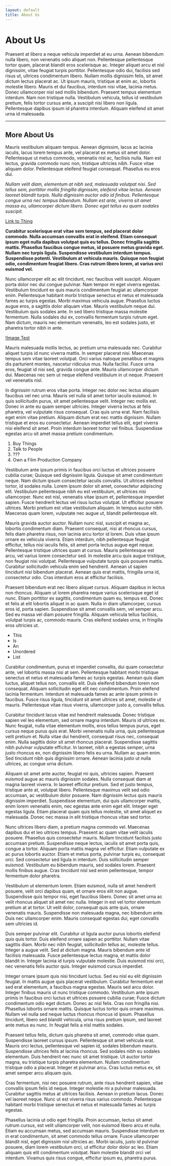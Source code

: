 ```yaml
---
layout: default
title: About Us
---
```

# About Us

Praesent at libero a neque vehicula imperdiet at eu urna. Aenean bibendum nulla libero, non venenatis odio aliquet non. Pellentesque pellentesque tortor quam, placerat blandit eros scelerisque ac. Integer aliquet arcu et nisl dignissim, vitae feugiat turpis porttitor. Pellentesque odio dui, facilisis sed risus ut, ultrices condimentum libero. Nullam mollis dignissim felis, sit amet dictum lectus placerat ac. Ut ipsum mauris, tristique at enim ac, lobortis molestie libero. Mauris et dui faucibus, interdum nisi vitae, lacinia metus. Donec ullamcorper nisl sed mollis bibendum. Praesent tempus elementum interdum. Nam non tristique nulla. Vestibulum vehicula, tellus id vestibulum pretium, felis tortor cursus ante, a suscipit nisi libero non ligula. Pellentesque dapibus ipsum id pharetra interdum. Aliquam eleifend sit amet urna id malesuada.

---

## More About Us

Mauris vestibulum aliquam tempus. Aenean dignissim, lacus ac lacinia iaculis, lacus lorem tempus ante, vel placerat ex metus sit amet dolor. Pellentesque ut metus commodo, venenatis nisl ac, facilisis nulla. Nam est lectus, gravida commodo nunc non, tristique ultricies nibh. Fusce vitae aliquam dolor. Pellentesque eleifend feugiat consequat. Phasellus eu eros dui.

*Nullam velit diam, elementum at nibh sed, malesuada volutpat nisi. Sed tellus sem, porttitor mollis fringilla dignissim, eleifend vitae lectus. Aenean laoreet blandit turpis. Nulla dignissim auctor odio id finibus. Pellentesque congue urna nec tempus bibendum. Nullam est ante, viverra sit amet massa eu, ullamcorper dictum libero. Donec eget tellus eu quam sodales suscipit.*

[Link to Thing](https://www.google.com)

**Curabitur scelerisque erat vitae sem tempus, sed placerat dolor commodo. Nulla accumsan convallis erat in eleifend. Etiam consequat ipsum eget nulla dapibus volutpat quis eu tellus. Donec fringilla sagittis mattis. Phasellus faucibus congue metus, id posuere metus gravida eget. Nullam nec turpis ligula. Suspendisse vestibulum interdum tempus. Suspendisse potenti. Vestibulum at vehicula mauris. Quisque non feugiat odio, condimentum feugiat libero. Cras rutrum libero lorem, at varius orci euismod vel.**

Nunc ullamcorper elit ac elit tincidunt, nec faucibus velit suscipit. Aliquam porta dolor nec dui congue pulvinar. Nam tempor mi eget viverra egestas. Vestibulum tincidunt ex quis mauris condimentum feugiat ac ullamcorper enim. Pellentesque habitant morbi tristique senectus et netus et malesuada fames ac turpis egestas. Morbi maximus vehicula augue. Phasellus luctus augue eros, a sagittis dolor aliquam vitae. Mauris vestibulum neque dui. Vestibulum quis sodales ante. In sed libero tristique massa molestie fermentum. Nulla sodales dui ex, convallis fermentum turpis rutrum eget. Nam dictum, mauris nec elementum venenatis, leo est sodales justo, et pharetra tortor nibh in ante.

[!Image Test](STP_trans-inv-cropped-small.png)

Mauris malesuada mollis lectus, ac pretium urna malesuada nec. Curabitur aliquet turpis id nunc viverra mattis. In semper placerat nisi. Maecenas tempus sem vitae laoreet volutpat. Orci varius natoque penatibus et magnis dis parturient montes, nascetur ridiculus mus. Nulla facilisi. Fusce urna eros, feugiat id nisi sed, gravida congue ante. Mauris ullamcorper dictum dui. Maecenas nec sem ut neque eleifend vestibulum in ut neque. Praesent vel venenatis nisl.

In dignissim rutrum eros vitae porta. Integer nec dolor nec lectus aliquam faucibus vel nec urna. Mauris vel nulla sit amet tortor iaculis euismod. In quis sollicitudin purus, sit amet pellentesque velit. Integer nec mollis est. Donec in ante eu quam semper ultricies. Integer viverra lectus at felis pharetra, vel vulputate risus consequat. Cras quis urna erat. Nam facilisis eget enim vitae pretium. Aliquam dictum erat nec mattis dignissim. Nullam tristique et eros eu consectetur. Aenean imperdiet tellus elit, eget viverra nisi eleifend sit amet. Proin interdum laoreet tortor vel finibus. Suspendisse egestas arcu sit amet massa pretium condimentum.

1. Buy Things
2. Talk to People
3. ???
4. Own a Film Production Company

Vestibulum ante ipsum primis in faucibus orci luctus et ultrices posuere cubilia curae; Quisque sed dignissim ligula. Quisque sit amet condimentum neque. Nam dictum ipsum consectetur iaculis convallis. Ut ultrices eleifend tortor, id sodales nulla. Lorem ipsum dolor sit amet, consectetur adipiscing elit. Vestibulum pellentesque nibh eu est vestibulum, et ultrices nisi ullamcorper. Nunc est nisl, venenatis vitae ipsum et, pellentesque imperdiet sapien. Fusce hendrerit lectus vel risus luctus volutpat. Ut efficitur posuere ultrices. Morbi pretium est vitae vestibulum aliquam. In tempus auctor nibh. Maecenas quam lorem, vulputate nec augue ut, blandit pellentesque elit.

Mauris gravida auctor auctor. Nullam nunc nisl, suscipit et magna ac, lobortis condimentum diam. Praesent consequat, nisi at rhoncus cursus, felis diam pharetra risus, non lacinia arcu tortor id lorem. Duis vitae ipsum ornare ex vehicula viverra. Etiam interdum, nibh pellentesque feugiat efficitur, tellus nisi iaculis felis, sit amet porta lectus augue eget neque. Pellentesque tristique ultrices quam at cursus. Mauris pellentesque est arcu, vel varius lorem consectetur sed. In molestie arcu quis augue tristique, non feugiat nisi volutpat. Pellentesque vulputate turpis quis posuere mattis. Curabitur sollicitudin vehicula enim sed hendrerit. Aenean ut sapien tincidunt nisi bibendum placerat. Aenean quis erat mattis, fringilla urna id, consectetur odio. Cras interdum eros at efficitur facilisis.

Praesent bibendum erat nec libero aliquet cursus. Aliquam dapibus in lectus non rhoncus. Aliquam ut lorem pharetra neque varius scelerisque eget id nunc. Etiam porttitor ex sagittis, condimentum quam eu, tempus est. Donec et felis at elit lobortis aliquet in ac quam. Nulla in diam ullamcorper, cursus eros id, porta sapien. Suspendisse sit amet convallis sem, vel semper arcu. Sed eu massa vel diam posuere fringilla. Aliquam vehicula tellus facilisis, volutpat turpis ac, commodo mauris. Cras eleifend sodales urna, in fringilla eros ultricies ut.

- This
- Is
- An
- Unordered
- List

Curabitur condimentum, purus et imperdiet convallis, dui quam consectetur ante, vel lobortis massa nisi at sem. Pellentesque habitant morbi tristique senectus et netus et malesuada fames ac turpis egestas. Aenean quis diam luctus, aliquet tellus non, convallis elit. Duis eleifend bibendum lorem non consequat. Aliquam sollicitudin eget elit nec condimentum. Proin eleifend lacinia fermentum. Interdum et malesuada fames ac ante ipsum primis in faucibus. Fusce risus ligula, tincidunt sit amet ultrices sit amet, molestie ut mauris. Pellentesque vitae risus viverra, ullamcorper justo a, convallis tellus.

Curabitur tincidunt lacus vitae est hendrerit malesuada. Donec tristique sapien vel leo elementum, sed ornare magna interdum. Mauris id ultrices ex. Nunc feugiat, nulla vitae elementum mollis, eros tellus tempus purus, eget cursus neque purus quis erat. Morbi venenatis nulla urna, quis pellentesque velit pretium et. Nulla vitae dui hendrerit, consequat risus nec, consequat enim. Nulla sagittis dolor sit amet rhoncus placerat. Suspendisse sagittis nibh pulvinar vulputate efficitur. In laoreet, nibh a egestas semper, urna justo rhoncus ex, non dignissim libero felis eu urna. Nullam ac quam enim. Sed tincidunt nibh quis dignissim ornare. Aenean lacinia justo ut nulla ultrices, ac congue urna dictum.

Aliquam sit amet ante auctor, feugiat mi quis, ultricies sapien. Praesent euismod augue ac mauris dignissim sodales. Nulla consequat diam at magna laoreet viverra. In laoreet efficitur pretium. Sed et justo tempus, tristique ante at, volutpat libero. Pellentesque maximus velit sed odio accumsan, ac vestibulum dolor posuere. Nam dignissim lectus quis mauris dignissim imperdiet. Suspendisse elementum, dui quis ullamcorper mattis, enim lorem venenatis enim, nec egestas ante enim eget elit. Integer eget egestas ligula. Etiam placerat quam quis tellus molestie, sit amet aliquet ex malesuada. Donec nec massa in elit tristique rhoncus vitae sed tortor.

Nunc ultrices libero diam, a pretium magna commodo vel. Maecenas dapibus dui et leo ultrices tempus. Praesent ac quam vitae velit iaculis posuere. Phasellus quis consectetur mauris. Nullam tincidunt facilisis justo accumsan pretium. Suspendisse neque lectus, iaculis sit amet porta quis, congue a tortor. Aliquam porta mattis magna vel efficitur. Etiam vulputate ex ac purus lobortis auctor. Etiam et metus porta, pulvinar turpis eu, consequat orci. Sed consectetur sed ligula in interdum. Duis sollicitudin semper euismod. Vestibulum eu bibendum mauris, sed sodales lorem. Praesent mollis finibus augue. Cras tincidunt nisl sed enim pellentesque, tempor fermentum dolor pharetra.

Vestibulum ut elementum lorem. Etiam euismod, nulla sit amet hendrerit posuere, velit orci dapibus quam, et ornare eros elit non augue. Suspendisse quis tempor nisi, eget faucibus libero. Donec sit amet urna ac velit rhoncus aliquet sit amet nec nulla. Integer in est vel tortor elementum pretium at at tortor. Ut velit dolor, consequat quis ante quis, ornare venenatis mauris. Suspendisse non malesuada magna, nec bibendum ante. Duis nec ullamcorper enim. Mauris consequat egestas dui, eget convallis sem ultricies id.

Duis semper pulvinar elit. Curabitur ut ligula auctor purus lobortis eleifend quis quis tortor. Duis eleifend ornare sapien ac porttitor. Nullam vitae sagittis diam. Morbi nec nibh feugiat, sollicitudin tellus ac, molestie tellus. Integer a augue velit. Sed at dictum magna. Mauris bibendum ante id facilisis malesuada. Fusce pellentesque lectus magna, et mattis dolor blandit in. Integer lacinia id turpis vulputate molestie. Duis euismod nisi orci, nec venenatis felis auctor quis. Integer euismod cursus imperdiet.

Integer ornare ipsum quis nisi tincidunt luctus. Sed eu nisl eu elit dignissim feugiat. In mattis augue quis placerat vestibulum. Curabitur fermentum erat sed erat elementum, a faucibus magna egestas. Mauris sed arcu dolor. Integer finibus mauris ut nunc tristique commodo. Vestibulum ante ipsum primis in faucibus orci luctus et ultrices posuere cubilia curae; Fusce dictum condimentum odio eget dictum. Donec ac nisl felis. Cras non fringilla nisi. Phasellus lobortis ornare mattis. Quisque luctus tortor quis ornare maximus. Nullam vel nulla sed neque luctus rhoncus rhoncus id ipsum. Phasellus tincidunt, libero sed blandit vehicula, urna risus pretium ipsum, sed laoreet ante metus eu nunc. In feugiat felis a nisl mattis sodales.

Praesent tellus felis, dictum quis pharetra sit amet, commodo vitae quam. Suspendisse laoreet cursus ipsum. Pellentesque sit amet vehicula erat. Mauris orci lectus, pellentesque vel sapien id, sodales bibendum mauris. Suspendisse ultrices felis at lacinia rhoncus. Sed sodales nibh eu sodales elementum. Duis hendrerit nec nunc sit amet tristique. Ut auctor tortor magna, eu tristique turpis pharetra elementum. Nullam condimentum tristique odio a placerat. Integer et pulvinar arcu. Cras luctus metus ex, sit amet semper arcu aliquam quis.

Cras fermentum, nisi nec posuere rutrum, ante risus hendrerit sapien, vitae convallis ipsum felis id neque. Integer molestie mi a pulvinar malesuada. Curabitur sagittis metus at ultrices facilisis. Aenean in pretium lacus. Donec vel laoreet neque. Nunc ut est viverra risus varius commodo. Pellentesque habitant morbi tristique senectus et netus et malesuada fames ac turpis egestas.

Phasellus lacinia ut odio eget fringilla. Proin accumsan, lectus sit amet rutrum cursus, est velit ullamcorper velit, non euismod libero arcu et nulla. Etiam eu accumsan metus, sed accumsan mauris. Suspendisse interdum ex in erat condimentum, sit amet commodo tellus ornare. Fusce ullamcorper blandit nisl, eget dignissim nisl ultricies ac. Morbi iaculis, justo id pulvinar posuere, diam lorem vestibulum orci, ut efficitur dolor dolor ac leo. Etiam aliquam quis elit condimentum volutpat. Nam molestie blandit orci vel interdum. Vivamus quis risus congue, efficitur ipsum eu, pharetra purus. 
